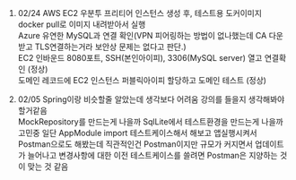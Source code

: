 1. 02/24 AWS EC2 우분투 프리티어 인스턴스 생성 후, 테스트용 도커이미지 docker pull로 이미지 내려받아서 실행  
Azure 유연한 MySQL과 연결 확인(VPN 피어링하는 방법이 없나했는데 CA 다운받고 TLS연결하는거라 보안상 문제는 없다고 판단.)  
EC2 인바운드 8080포트, SSH(본인아이피), 3306(MySQL server) 열고 연결확인 (정상)  
도메인 레코드에 EC2 인스턴스 퍼블릭아이피 할당하고 도메인 테스트 (정상)

2. 02/05 Spring이랑 비슷할줄 알았는데 생각보다 어려움 강의를 들을지 생각해봐야할거같음  
MockRepository를 만드는게 나을까 SqlLite에서 테스트환경을 만드는게 나을까 고민중 일단 AppModule import 테스트케이스해서 해보고 앱실행시켜서 Postman으로도 해봤는데 직관적인건 Postman이지만 규모가 커지면서 업데이트가 늘어나고 변경사항에 대한 이전 테스트케이스를 쓸려면 Postman은 지양하는 것이 맞는 것 같음